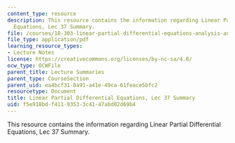 ```yaml
---
content_type: resource
description: This resource contains the information regarding Linear Partial Differential
  Equations, Lec 37 Summary.
file: /courses/18-303-linear-partial-differential-equations-analysis-and-numerics-fall-2014/f5e918bdf41193533c4147abd02d69b4_MIT18_303F14_Lecture37.pdf
file_type: application/pdf
learning_resource_types:
- Lecture Notes
license: https://creativecommons.org/licenses/by-nc-sa/4.0/
ocw_type: OCWFile
parent_title: Lecture Summaries
parent_type: CourseSection
parent_uid: ea4bcf31-0a91-a41e-49ca-61feace5bfc2
resourcetype: Document
title: Linear Partial Differential Equations, Lec 37 Summary
uid: f5e918bd-f411-9353-3c41-47abd02d69b4
---
```

This resource contains the information regarding Linear Partial Differential Equations, Lec 37 Summary.